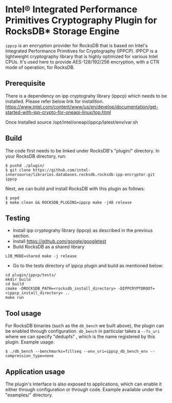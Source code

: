 # Intel® Integrated Performance Primitives Cryptography Plugin for RocksDB* Storage Engine

`ippcp` is an encryption provider for RocksDB that is based on Intel's Integrated Performance Primitives for Cryptography (IPPCP). IPPCP is a lightweight cryptography library that is highly optimized for various Intel CPUs. It's used here to provide AES-128/192/256 encryption, with a CTR mode of operation, for RocksDB.

## Prerequisite

There is a dependency on ipp cryptograhy library (ippcp) which needs to be installed. Please refer below link for installtion.
https://www.intel.com/content/www/us/en/develop/documentation/get-started-with-ipp-crypto-for-oneapi-linux/top.html

Once Installed source /opt/intel/oneapi/ippcp/latest/env/var.sh


## Build

The code first needs to be linked under RocksDB's "plugin/" directory. In your RocksDB directory, run:

```
$ pushd ./plugin/
$ git clone https://github.com/intel-innersource/libraries.databases.rocksdb.rocksdb-ipp-encryptor.git ippcp
```

Next, we can build and install RocksDB with this plugin as follows:

```
$ popd
$ make clean && ROCKSDB_PLUGINS=ippcp make -j48 release
```

## Testing

* Install ipp cryptograhy library (ippcp) as described in the previous section.
* Install  https://github.com/google/googletest
* Build RocksDB as a shared library

```
LIB_MODE=shared make -j release

```

* Go to the tests directory of ippcp plugin and build as mentioned below:

```
cd plugin/ippcp/tests/
mkdir build
cd build
cmake -DROCKSDB_PATH=<rocksdb_install_directory> -DIPPCRYPTOROOT=<ippcp_install_directory> ..
make run

```
## Tool usage

For RocksDB binaries (such as the `db_bench` we built above), the plugin can be enabled through configuration. `db_bench` in particular takes a `--fs_uri` where we can specify "dedupfs" , which is the name registered by this plugin. Example usage:

```
$ ./db_bench --benchmarks=fillseq --env_uri=ippcp_db_bench_env --compression_type=none
```

## Application usage

The plugin's interface is also exposed to applications, which can enable it either through configuration or through code. Example available under the "examples/" directory.

```
